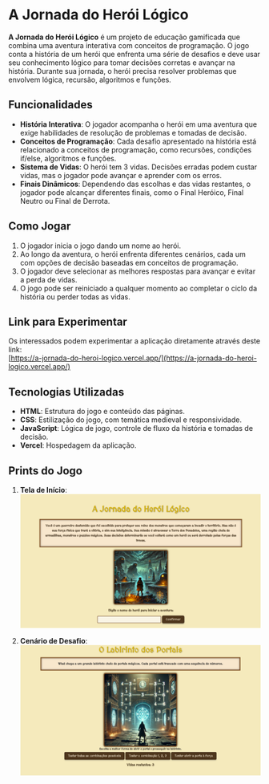 # A Jornada do Herói Lógico

**A Jornada do Herói Lógico** é um projeto de educação gamificada que combina uma aventura interativa com conceitos de programação. O jogo conta a história de um herói que enfrenta uma série de desafios e deve usar seu conhecimento lógico para tomar decisões corretas e avançar na história. Durante sua jornada, o herói precisa resolver problemas que envolvem lógica, recursão, algoritmos e funções.

## Funcionalidades

- **História Interativa**: O jogador acompanha o herói em uma aventura que exige habilidades de resolução de problemas e tomadas de decisão.
- **Conceitos de Programação**: Cada desafio apresentado na história está relacionado a conceitos de programação, como recursões, condições if/else, algoritmos e funções.
- **Sistema de Vidas**: O herói tem 3 vidas. Decisões erradas podem custar vidas, mas o jogador pode avançar e aprender com os erros.
- **Finais Dinâmicos**: Dependendo das escolhas e das vidas restantes, o jogador pode alcançar diferentes finais, como o Final Heróico, Final Neutro ou Final de Derrota.

## Como Jogar

1. O jogador inicia o jogo dando um nome ao herói.
2. Ao longo da aventura, o herói enfrenta diferentes cenários, cada um com opções de decisão baseadas em conceitos de programação.
3. O jogador deve selecionar as melhores respostas para avançar e evitar a perda de vidas.
4. O jogo pode ser reiniciado a qualquer momento ao completar o ciclo da história ou perder todas as vidas.

## Link para Experimentar

Os interessados podem experimentar a aplicação diretamente através deste link:  
[https://a-jornada-do-heroi-logico.vercel.app/](https://a-jornada-do-heroi-logico.vercel.app/)

## Tecnologias Utilizadas

- **HTML**: Estrutura do jogo e conteúdo das páginas.
- **CSS**: Estilização do jogo, com temática medieval e responsividade.
- **JavaScript**: Lógica de jogo, controle de fluxo da história e tomadas de decisão.
- **Vercel**: Hospedagem da aplicação.

## Prints do Jogo

1. **Tela de Início**:  
   ![Tela de Início](images/printInicio.png)

2. **Cenário de Desafio**:  
   ![Cenário de Desafio](images/printJogo.png)
